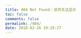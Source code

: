 ```yaml
---
title: 404 Not Found：该页无法显示
toc: false
comments: false
permalink: /404/
date: 2018-02-26 19:25:27
---
```

<!DOCTYPE html>
<html>
<head>
	<title>404</title>

<script type="text/javascript" src="//qzonestyle.gtimg.cn/qzone/hybrid/app/404/search_children.js" charset="utf-8" homePageUrl="https://vwin.github.io" homePageName="回到我的主页"></script>
</head>
<body>

</body>
</html>
